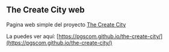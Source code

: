 ## The Create City web

Pagina web simple del proyecto [The Create City](https://github.com/PGSCOM/The-Create-City/)

La puedes ver aquí: [https://pgscom.github.io/the-create-city/](https://pgscom.github.io/the-create-city/)
